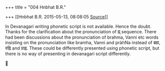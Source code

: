 +++
title = "004 Hnbhat B.R."

+++
[[Hnbhat B.R.	2015-05-13, 08:08:05 [Source](https://groups.google.com/g/samskrita/c/YtIqn4QzzJA)]]



In Devanagari writing phonetic script is not available. Hence the doubt. Thanks for the clarification about the pronunciation of ह्न् sequence. There had been discussions about the pronunciation of brahma, Vanni etc words insisting on the pronunciation like bramha, Vanni and pràhNa instead of ब्रह्म, वह्नि and प्राह्ण. These could be differently presented using phonetic script, but there is no way of presenting in devanagari script differently.



